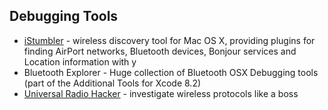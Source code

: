## Debugging Tools

- [iStumbler](https://istumbler.net/) - wireless discovery tool for Mac OS X,
  providing plugins for finding AirPort networks, Bluetooth devices, Bonjour
  services and Location information with y
- Bluetooth Explorer - Huge collection of Bluetooth OSX Debugging tools
  (part of the Additional Tools for Xcode 8.2)
- [Universal Radio Hacker](https://github.com/jopohl/urh) - investigate
  wireless protocols like a boss
